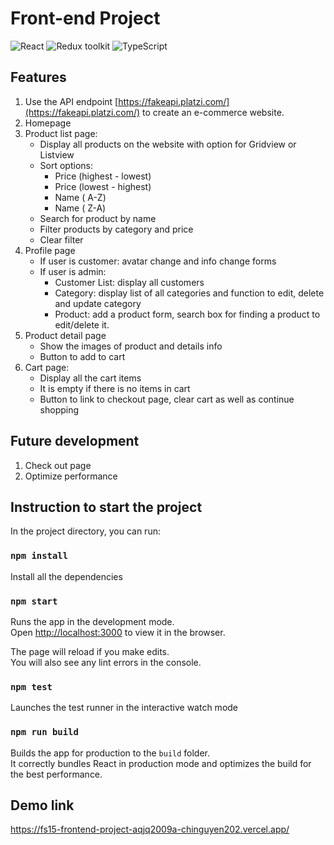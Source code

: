 # Front-end Project

![React](https://img.shields.io/badge/React-v.18-blue)
![Redux toolkit](https://img.shields.io/badge/RTK-v.1-purple)
![TypeScript](https://img.shields.io/badge/TypeScript-v.4-green)

## Features

1. Use the API endpoint [https://fakeapi.platzi.com/](https://fakeapi.platzi.com/) to create an e-commerce website.
2. Homepage
3. Product list page:
   - Display all products on the website with option for Gridview or Listview
   - Sort options:
     - Price (highest - lowest)
     - Price (lowest - highest)
     - Name ( A-Z)
     - Name ( Z-A)
   - Search for product by name
   - Filter products by category and price
   - Clear filter
4. Profile page
   - If user is customer: avatar change and info change forms
   - If user is admin:
     - Customer List: display all customers
     - Category: display list of all categories and function to edit, delete and update category
     - Product: add a product form, search box for finding a product to edit/delete it.
5. Product detail page
   - Show the images of product and details info
   - Button to add to cart
6. Cart page:
   - Display all the cart items
   - It is empty if there is no items in cart
   - Button to link to checkout page, clear cart as well as continue shopping

## Future development

1. Check out page
2. Optimize performance

## Instruction to start the project

In the project directory, you can run:

### `npm install`

Install all the dependencies

### `npm start`

Runs the app in the development mode.\
Open [http://localhost:3000](http://localhost:3000) to view it in the browser.

The page will reload if you make edits.\
You will also see any lint errors in the console.

### `npm test`

Launches the test runner in the interactive watch mode

### `npm run build`

Builds the app for production to the `build` folder.\
It correctly bundles React in production mode and optimizes the build for the best performance.

## Demo link

https://fs15-frontend-project-aqjq2009a-chinguyen202.vercel.app/
